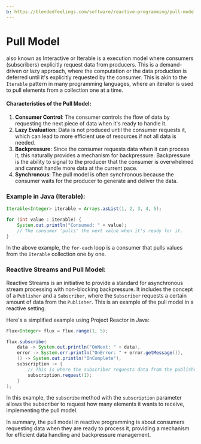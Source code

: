 ```yaml
---
b: https://blendedfeelings.com/software/reactive-programming/pull-model.md
---
```


# Pull Model 
also known as Interactive or Iterable is a execution model where consumers (subscribers) explicitly request data from producers. This is a demand-driven or lazy approach, where the computation or the data production is deferred until it's explicitly requested by the consumer. This is akin to the `Iterable` pattern in many programming languages, where an iterator is used to pull elements from a collection one at a time.

#### Characteristics of the Pull Model:

1. **Consumer Control**: The consumer controls the flow of data by requesting the next piece of data when it's ready to handle it.
2. **Lazy Evaluation**: Data is not produced until the consumer requests it, which can lead to more efficient use of resources if not all data is needed.
3. **Backpressure**: Since the consumer requests data when it can process it, this naturally provides a mechanism for backpressure. Backpressure is the ability to signal to the producer that the consumer is overwhelmed and cannot handle more data at the current pace.
4. **Synchronous**: The pull model is often synchronous because the consumer waits for the producer to generate and deliver the data.

### Example in Java (Iterable):

```java
Iterable<Integer> iterable = Arrays.asList(1, 2, 3, 4, 5);

for (int value : iterable) {
    System.out.println("Consumed: " + value);
    // The consumer 'pulls' the next value when it's ready for it.
}
```

In the above example, the `for-each` loop is a consumer that pulls values from the `Iterable` collection one by one.

### Reactive Streams and Pull Model:

Reactive Streams is an initiative to provide a standard for asynchronous stream processing with non-blocking backpressure. It includes the concept of a `Publisher` and a `Subscriber`, where the `Subscriber` requests a certain amount of data from the `Publisher`. This is an example of the pull model in a reactive setting.

Here's a simplified example using Project Reactor in Java:

```java
Flux<Integer> flux = Flux.range(1, 5);

flux.subscribe(
    data -> System.out.println("OnNext: " + data),
    error -> System.err.println("OnError: " + error.getMessage()),
    () -> System.out.println("OnComplete"),
    subscription -> {
        // This is where the subscriber requests data from the publisher
        subscription.request(1);
    }
);
```

In this example, the `subscribe` method with the `subscription` parameter allows the subscriber to request how many elements it wants to receive, implementing the pull model.

In summary, the pull model in reactive programming is about consumers requesting data when they are ready to process it, providing a mechanism for efficient data handling and backpressure management.